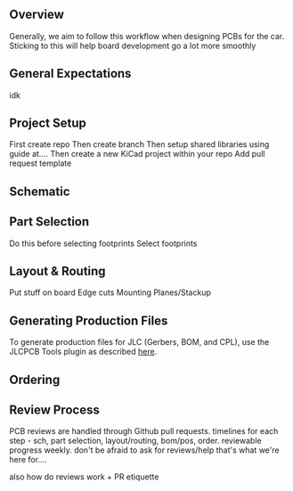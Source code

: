 ## Overview
Generally, we aim to follow this workflow when designing PCBs for the car. Sticking to this will help board development go a lot more smoothly
## General Expectations
idk
## Project Setup
First create repo
Then create branch
Then setup shared libraries using guide at....
Then create a new KiCad project within your repo
Add pull request template
## Schematic

## Part Selection
Do this before selecting footprints
Select footprints
## Layout & Routing
Put stuff on board
Edge cuts
Mounting
Planes/Stackup
## Generating Production Files
To generate production files for JLC (Gerbers, BOM, and CPL), use the JLCPCB Tools plugin as described [here](./KiCad-Setup/#kicad-jlcpcb-tools).
## Ordering

## Review Process
PCB reviews are handled through Github pull requests.
timelines for each step - sch, part selection, layout/routing, bom/pos, order. reviewable progress weekly. don't be afraid to ask for reviews/help that's what we're here for....

also how do reviews work + PR etiquette
